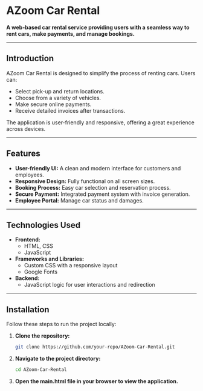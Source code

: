 # AZoom Car Rental

**A web-based car rental service providing users with a seamless way to rent cars, make payments, and manage bookings.**

---

## Introduction
AZoom Car Rental is designed to simplify the process of renting cars. Users can:
- Select pick-up and return locations.
- Choose from a variety of vehicles.
- Make secure online payments.
- Receive detailed invoices after transactions.

The application is user-friendly and responsive, offering a great experience across devices.

---

## Features
- **User-friendly UI:** A clean and modern interface for customers and employees.
- **Responsive Design:** Fully functional on all screen sizes.
- **Booking Process:** Easy car selection and reservation process.
- **Secure Payment:** Integrated payment system with invoice generation.
- **Employee Portal:** Manage car status and damages.

---

## Technologies Used
- **Frontend:**
  - HTML, CSS
  - JavaScript
- **Frameworks and Libraries:**
  - Custom CSS with a responsive layout
  - Google Fonts
- **Backend:**
  - JavaScript logic for user interactions and redirection

---

## Installation
Follow these steps to run the project locally:

1. **Clone the repository:**
   ```bash
   git clone https://github.com/your-repo/AZoom-Car-Rental.git
   
2. **Navigate to the project directory:**
   ```bash
   cd AZoom-Car-Rental
   
4. **Open the main.html file in your browser to view the application.**
